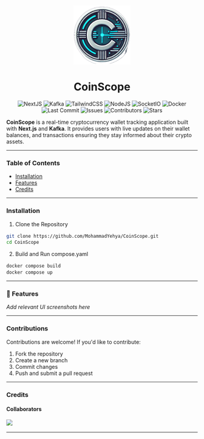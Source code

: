 <div align="center">
  <img src="gitassets/images/logo.png" alt="drawing" width="150"/>
  
# CoinScope

 ![NextJS](https://img.shields.io/badge/NextJS-black?logo=next.js&logoColor=white)
 ![Kafka](https://img.shields.io/badge/Kafka-FFFFFF.svg?logo=apachekafka&logoColor=black)
 ![TailwindCSS](https://img.shields.io/badge/TailwindCSS-00BBFF.svg?logo=tailwindcss&logoColor=white)
 ![NodeJS](https://img.shields.io/badge/NodeJS-green.svg?logo=node.js&logoColor=white)
 ![SocketIO](https://img.shields.io/badge/SocketIO-white.svg?logo=socket.io&logoColor=black)
 ![Docker](https://img.shields.io/badge/Docker-cyan.svg?logo=Docker&logoColor=white)
 <br>
 ![Last Commit](https://img.shields.io/github/last-commit/mohammadyehya/CoinScope)
 ![Issues](https://img.shields.io/github/issues/mohammadyehya/CoinScope)
 ![Contributors](https://img.shields.io/github/contributors/mohammadyehya/CoinScope)
 ![Stars](https://img.shields.io/github/stars/mohammadyehya/CoinScope)
</div>


**CoinScope** is a real-time cryptocurrency wallet tracking application built with **Next.js** and **Kafka**. It provides users with live updates on their wallet balances, and transactions ensuring they stay informed about their crypto assets. 

---

### Table of Contents

- [Installation](#installation)
- [Features](#features)
- [Credits](#credits)

---

### Installation  

1. Clone the Repository 

```bash
git clone https://github.com/MohammadYehya/CoinScope.git
cd CoinScope
```

2. Build and Run compose.yaml
```bash
docker compose build
docker compose up 
```

---

### 📸 Features  
_Add relevant UI screenshots here_  

---

### Contributions  
Contributions are welcome! If you'd like to contribute:  
1. Fork the repository  
2. Create a new branch
3. Commit changes  
4. Push and submit a pull request  

---

### Credits
#### Collaborators
<a href="https://github.com/mohammadyehya/CoinScope/graphs/contributors">
  <img src="https://contrib.rocks/image?repo=mohammadyehya/CoinScope" />
</a>

---